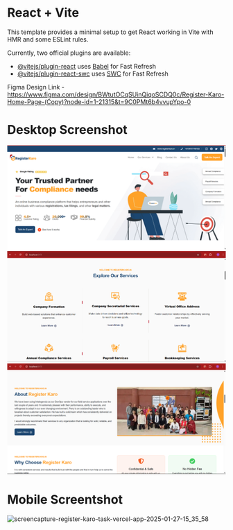 # React + Vite

This template provides a minimal setup to get React working in Vite with HMR and some ESLint rules.

Currently, two official plugins are available:

- [@vitejs/plugin-react](https://github.com/vitejs/vite-plugin-react/blob/main/packages/plugin-react/README.md) uses [Babel](https://babeljs.io/) for Fast Refresh
- [@vitejs/plugin-react-swc](https://github.com/vitejs/vite-plugin-react-swc) uses [SWC](https://swc.rs/) for Fast Refresh

Figma Design Link - https://www.figma.com/design/BWtutOCqSUinQiqoSCDQ0c/Register-Karo-Home-Page-(Copy)?node-id=1-21315&t=9C0PMt6b4vvupYpo-0


<h1> Desktop Screenshot </h1>
<img src="public/assets/readmepic/Screenshot 2025-03-08 124035.png" alt="Desktop Screenshot" width="600"/>
<img src="public/assets/readmepic/2reg.png" alt="Desktop Screenshot" width="600"/>
<img src="public/assets/readmepic/3reg.png" alt="Desktop Screenshot" width="600"/>



<h1> Mobile Screentshot </h1>

![screencapture-register-karo-task-vercel-app-2025-01-27-15_35_58](https://github.com/user-attachments/assets/9cc6f0c0-db3c-4f58-a1c8-cbf9db8fe07b)




